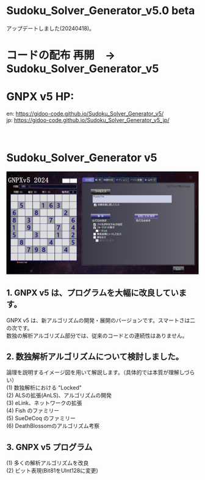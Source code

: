# Sudoku_Solver_Generator_v5.0 beta
  アップデートしました(20240418)。

# コードの配布 再開　-> Sudoku_Solver_Generator_v5

# GNPX v5 HP:
  en: https://gidoo-code.github.io/Sudoku_Solver_Generator_v5/<br>
  jp: https://gidoo-code.github.io/Sudoku_Solver_Generator_v5_jp/<br>
<br><br>
# Sudoku_Solver_Generator v5
![GNPX](./images0/GNPX_start.png)<br>


## 1. GNPX v5 は、プログラムを大幅に改良しています。<br>
   GNPX v5 は、新アルゴリズムの開発・展開のバージョンです。スマートさは二の次です。<br>
   数独の解析アルゴリズム部分では、従来のコードとの連続性はありません。<br>

## 2. 数独解析アルゴリズムについて検討しました。<br>
   論理を説明するイメージ図を用いて解説します。（具体的では本質が理解しづらい）<br>
  (1) 数独解析における "Locked"<br>
  (2) ALSの拡張(AnLS)、アルゴリズムの開発<br>
  (3) eLink、ネットワークの拡張<br>
  (4) Fish のファミリー<br>
  (5) SueDeCoq のファミリー<br>
  (6) DeathBlossomのアルゴリズム考察<br>

## 3. GNPX v5 プログラム<br>
  (1) 多くの解析アルゴリズムを改良<br>
  (2) ビット表現(Bit81をUInt128に変更)<br>
